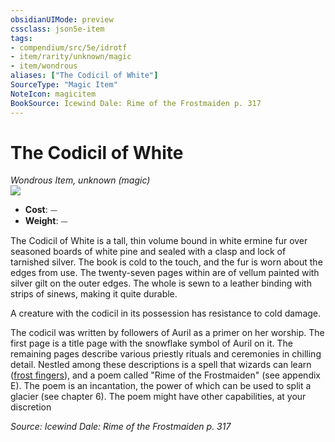 ```yaml
---
obsidianUIMode: preview
cssclass: json5e-item
tags:
- compendium/src/5e/idrotf
- item/rarity/unknown/magic
- item/wondrous
aliases: ["The Codicil of White"]
SourceType: "Magic Item"
NoteIcon: magicitem
BookSource: Icewind Dale: Rime of the Frostmaiden p. 317
---
```

# The Codicil of White
*Wondrous Item, unknown (magic)*  
![](/2-Mechanics/CLI/items/img/the-codicil-of-white.webp#right)  

- **Cost**: ⏤
- **Weight**: ⏤

The Codicil of White is a tall, thin volume bound in white ermine fur over seasoned boards of white pine and sealed with a clasp and lock of tarnished silver. The book is cold to the touch, and the fur is worn about the edges from use. The twenty-seven pages within are of vellum painted with silver gilt on the outer edges. The whole is sewn to a leather binding with strips of sinews, making it quite durable.

A creature with the codicil in its possession has resistance to cold damage.

The codicil was written by followers of Auril as a primer on her worship. The first page is a title page with the snowflake symbol of Auril on it. The remaining pages describe various priestly rituals and ceremonies in chilling detail. Nestled among these descriptions is a spell that wizards can learn ([frost fingers](/2-Mechanics/CLI/spells/frost-fingers-idrotf.md)), and a poem called "Rime of the Frostmaiden" (see appendix E). The poem is an incantation, the power of which can be used to split a glacier (see chapter 6). The poem might have other capabilities, at your discretion

*Source: Icewind Dale: Rime of the Frostmaiden p. 317*